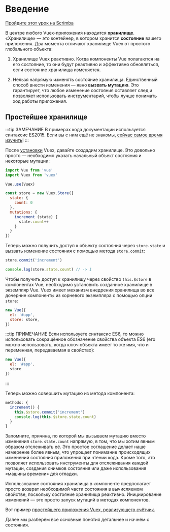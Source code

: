 # Введение

<div class="scrimba"><a href="https://scrimba.com/p/pnyzgAP/cMPa2Uk" target="_blank" rel="noopener noreferrer">Пройдите этот урок на Scrimba</a></div>

В центре любого Vuex-приложения находится **хранилище**. «Хранилище» — это контейнер, в котором хранится **состояние** вашего приложения. Два момента отличают хранилище Vuex от простого глобального объекта:

1. Хранилище Vuex реактивно. Когда компоненты Vue полагаются на его состояние, то они будут реактивно и эффективно обновляться, если состояние хранилища изменяется.

2. Нельзя напрямую изменять состояние хранилища. Единственный способ внести изменения — явно **вызвать мутацию**. Это гарантирует, что любое изменение состояния оставляет след и позволяет использовать инструментарий, чтобы лучше понимать ход работы приложения.

## Простейшее хранилище

:::tip ЗАМЕЧАНИЕ
В примерах кода документации используется синтаксис ES2015. Если вы с ним ещё не знакомы, [сейчас самое время изучить](https://babeljs.io/docs/learn-es2015/)!
:::

После [установки](../installation.md) Vuex, давайте создадим хранилище. Это довольно просто — необходимо указать начальный объект состояния и некоторые мутации:

```js
import Vue from 'vue'
import Vuex from 'vuex'

Vue.use(Vuex)

const store = new Vuex.Store({
  state: {
    count: 0
  },
  mutations: {
    increment (state) {
      state.count++
    }
  }
})
```

Теперь можно получить доступ к объекту состояния через `store.state` и вызвать изменение состояния с помощью метода `store.commit`:

```js
store.commit('increment')

console.log(store.state.count) // -> 1
```

Чтобы получить доступ к хранилищу через свойство `this.$store` в компонентах Vue, необходимо установить созданное хранилище в экземпляр Vue. Vuex имеет механизм внедрения хранилища во все дочерние компоненты из корневого экземпляра с помощью опции `store`:

```js
new Vue({
  el: '#app',
  store: store,
})
```

:::tip ПРИМЕЧАНИЕ
Если используете синтаксис ES6, то можно использовать сокращённое обозначение свойства объекта ES6 (его можно использовать, когда ключ объекта имеет то же имя, что и переменная, передаваемая в свойство):

```js
new Vue({
  el: '#app',
  store
})
```
:::

Теперь можно совершить мутацию из метода компонента:

```js
methods: {
  increment() {
    this.$store.commit('increment')
    console.log(this.$store.state.count)
  }
}
```

Запомните, причина, по которой мы вызываем мутацию вместо изменения `store.state.count` напрямую, в том, что мы хотим явным образом отслеживать её. Это простое соглашение делает наше намерение более явным, что упрощает понимание происходящих изменений состояния приложения при чтении кода. Кроме того, это позволяет использовать инструменты для отслеживания каждой мутации, создания снимков состояния или даже использования «машины времени» для отладки.

Использование состояния хранилища в компоненте предполагает просто возврат необходимой части состояния в вычисляемом свойстве, поскольку состояние хранилища реактивно. Инициирование изменений — это просто запуск мутаций в методах компонентов.

Вот пример [простейшего приложения Vuex, реализующего счётчик](https://jsfiddle.net/n9jmu5v7/1269/).

Далее мы разберём все основные понятия детальнее и начнём с состояния.
